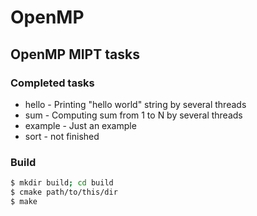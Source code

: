 # OpenMP
## OpenMP MIPT tasks

### Completed tasks
 - hello - Printing "hello world" string by several threads
 - sum - Computing sum from 1 to N by several threads
 - example - Just an example
 - sort - not finished

### Build
```bash
$ mkdir build; cd build
$ cmake path/to/this/dir
$ make
```
